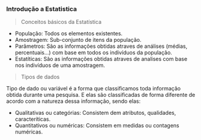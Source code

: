 ### Introdução a Estatistica

> Conceitos básicos da Estatística

* População: Todos os elementos existentes.
* Amostragem: Sub-conjunto de itens da população.
* Parâmetros: São as informações obtidas atraves de análises (médias, percentuais...) com base em todos os indivíduos da população.
* Estatíticas: São as informações obtidas atraves de analises com base nos indivíduos de uma amostragem.

> Tipos de dados

Tipo de dado ou variável é a forma que classificamos toda informação obtida durante uma pesquisa. E elas são classificadas de forma diferente de acordo com a natureza dessa informação, sendo elas:

* Qualitativas ou categórias: Consistem dem atributos, qualidades, caracteríticas.
* Quantitativos ou numéricas: Consistem em medidas ou contagens numéricas.


